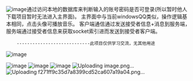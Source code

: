 ![image](https://github.com/wowwangchen/analogous_qq_for_windows/assets/130348678/b5cf2bc6-fff5-4d64-ab28-7f7a3d1350e0)通过访问本地的数据库来判断输入的账号密码是否可登录(所以暂时他人下载项目暂时无法进入主界面)。
主界面中与当前windowsQQ类似，操作逻辑基本相同，点击头像可播放音乐。
客户端通信通过发送接受者信息+消息到服务端，服务端通过接受者信息来获取socket索引进而发送到接受者客户端。

        ----------------------------此项目仅供学习交流，无其他用途
![image](https://github.com/wowwangchen/analogous_qq_for_windows/assets/130348678/873f5870-dbe7-4b93-99d8-3891dfdc5abb)


![image](https://github.com/wowwangchen/analogous_qq_for_windows/assets/130348678/91da97cd-32c2-4de1-8c76-21ba2d52d9e4)
![image](https://github.com/wowwangchen/analogous_qq_for_windows/assets/130348678/99ceee00-5fd9-4322-bf9b-2fc6b67d2d2c)
![image](https://github.com/wowwangchen/analogous_qq_for_windows/assets/130348678/f01d5eff-a48d-4638-8f6b-773a0bd308ed)
![Uploading image.png…]()
![Uploading f271ff9c35d7a8399cd52ca607a19a04.png…]()



